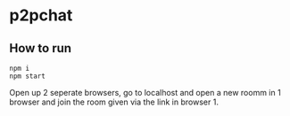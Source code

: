 # p2pchat

## How to run
```
npm i
npm start
```

Open up 2 seperate browsers, go to localhost and open a new roomm in 1 browser and join the room given via the link in browser 1.
